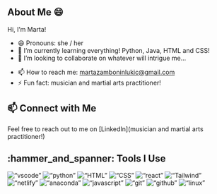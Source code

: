 <!-- - 👋 Hi, I’m Marta
- 👀 I’m interested in programming languages, primarily python and java, and web development.
- 🌱 I’m currently learning everything! Python, Java, HTML and CSS!
- 💞️ I’m looking to collaborate on whatever will intrigue me...
- 📫 How to reach me: mostly here or via LinkedIn.
- 😄 Pronouns: she / her
- ⚡ Fun fact: musician and martial arts practitioner! -->

<!---
MartaLZ/MartaLZ is a ✨ special ✨ repository because its `README.md` (this file) appears on your GitHub profile.
You can click the Preview link to take a look at your changes.
--->

## About Me :smile:

Hi, I’m Marta! <!-- I’m a passionate developer with a knack for creating efficient, scalable solutions. My journey in tech spans web development, automation, and data analysis. I’m always excited to learn new technologies and collaborate on exciting projects. -->

- 😄 Pronouns: she / her
- :seedling: I’m currently learning everything! Python, Java, HTML and CSS!
- 💞️ I’m looking to collaborate on whatever will intrigue me...
<!-- - :handshake: I’m looking to collaborate on **open-source projects** and **innovative web applications**.
- :speech_bubble: Ask me about **Python**, **JavaScript**, and **web automation**. -->
- :mailbox: How to reach me: [martazamboninlukic@gmail.com](https://www.linkedin.com/in/m-zambonin/)
- :zap: Fun fact: musician and martial arts practitioner!

<!-- ## :books: My Writing & Content

I also enjoy sharing my knowledge through writing and blogging. Here are some of my latest posts:

- :memo: [Getting Started with Web Automation](https://medium.com/@silentBob/getting-started-with-web-automation) - An introduction to automating web tasks using Python and Selenium.
- :book: [Building Scalable Web Applications](https://medium.com/@silentBob/building-scalable-web-applications) - A guide to best practices for developing scalable and maintainable web applications.
- :spiral_note_pad: [Data Visualization with Python](https://medium.com/@silentBob/data-visualization-with-python) - Exploring the power of data visualization using Python libraries. -->

## :mailbox: Connect with Me

Feel free to reach out to me on [LinkedIn](musician and martial arts practitioner!)<!-- or check out my [personal website](https://silentbob.dev). -->

## :hammer_and_spanner: Tools I Use

<p align=“left”>
<img src=“https://cdn.jsdelivr.net/gh/devicons/devicon/icons/vscode/vscode-original.svg” alt=“vscode” width=“30" height=“30”/>
<img src=“https://cdn.jsdelivr.net/gh/devicons/devicon/icons/python/python-original.svg” alt=“python” width=“30" height=“30”/>
<img src=“https://cdn.jsdelivr.net/npm/simple-icons@3.13.0/icons/html5.svg” alt=“HTML” width=“30" height=“30”/>
<img src=“https://cdn.jsdelivr.net/npm/simple-icons@3.13.0/icons/css3.svg” alt=“CSS” width=“30" height=“30”/>
<img src=“https://raw.githubusercontent.com/devicons/devicon/master/icons/react/react-original-wordmark.svg” alt=“react” width=“30" height=“30” />
<img src=“https://cdn.jsdelivr.net/npm/simple-icons@3.13.0/icons/tailwindcss.svg” alt=“Tailwind” width=“30" height=“30”/>
<img src=“https://cdn.jsdelivr.net/npm/simple-icons@3.13.0/icons/netlify.svg” alt=“netlify” width=“30" height=“30”/>
<img src=“https://cdn.jsdelivr.net/npm/simple-icons@3.13.0/icons/anaconda.svg” alt=“anaconda” width=“30" height=“30”/>
<img src=“https://raw.githubusercontent.com/devicons/devicon/master/icons/javascript/javascript-original.svg” alt=“javascript” width=“30" height=“30” />
<img src=“https://cdn.jsdelivr.net/gh/devicons/devicon/icons/git/git-original.svg” alt=“git” width=“30" height=“30”/>
<img src=“https://cdn.jsdelivr.net/gh/devicons/devicon/icons/github/github-original-wordmark.svg” alt=“github” width=“30" height=“30”/>
<img src=“https://cdn.jsdelivr.net/gh/devicons/devicon/icons/linux/linux-original.svg” alt=“linux” width=“30" height=“30”/>
</p>